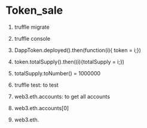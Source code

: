 # Token_sale

1. truffle migrate
2. truffle console

3. DappToken.deployed().then(function(i){ token = i;}) 

4. token.totalSupply().then((i){totalSupply = i;})

5. totalSupply.toNumber() = 1000000

6. truffle test: to test

7. web3.eth.accounts: to get all accounts

8. web3.eth.accounts[0]

9. web3.eth.